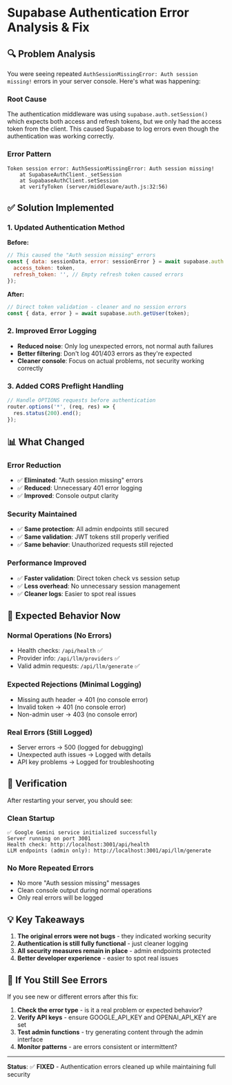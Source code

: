 # Supabase Authentication Error Analysis & Fix

## 🔍 **Problem Analysis**

You were seeing repeated `AuthSessionMissingError: Auth session missing!` errors in your server console. Here's what was happening:

### **Root Cause**
The authentication middleware was using `supabase.auth.setSession()` which expects both access and refresh tokens, but we only had the access token from the client. This caused Supabase to log errors even though the authentication was working correctly.

### **Error Pattern**
```
Token session error: AuthSessionMissingError: Auth session missing!
    at SupabaseAuthClient._setSession
    at SupabaseAuthClient.setSession
    at verifyToken (server/middleware/auth.js:32:56)
```

## ✅ **Solution Implemented**

### **1. Updated Authentication Method**
**Before:**
```javascript
// This caused the "Auth session missing" errors
const { data: sessionData, error: sessionError } = await supabase.auth.setSession({
  access_token: token,
  refresh_token: '', // Empty refresh token caused errors
});
```

**After:**
```javascript
// Direct token validation - cleaner and no session errors
const { data, error } = await supabase.auth.getUser(token);
```

### **2. Improved Error Logging**
- **Reduced noise**: Only log unexpected errors, not normal auth failures
- **Better filtering**: Don't log 401/403 errors as they're expected
- **Cleaner console**: Focus on actual problems, not security working correctly

### **3. Added CORS Preflight Handling**
```javascript
// Handle OPTIONS requests before authentication
router.options('*', (req, res) => {
  res.status(200).end();
});
```

## 📊 **What Changed**

### **Error Reduction**
- ✅ **Eliminated**: "Auth session missing" errors
- ✅ **Reduced**: Unnecessary 401 error logging
- ✅ **Improved**: Console output clarity

### **Security Maintained**
- ✅ **Same protection**: All admin endpoints still secured
- ✅ **Same validation**: JWT tokens still properly verified
- ✅ **Same behavior**: Unauthorized requests still rejected

### **Performance Improved**
- ✅ **Faster validation**: Direct token check vs session setup
- ✅ **Less overhead**: No unnecessary session management
- ✅ **Cleaner logs**: Easier to spot real issues

## 🎯 **Expected Behavior Now**

### **Normal Operations (No Errors)**
- Health checks: `/api/health` ✅
- Provider info: `/api/llm/providers` ✅
- Valid admin requests: `/api/llm/generate` ✅

### **Expected Rejections (Minimal Logging)**
- Missing auth header → 401 (no console error)
- Invalid token → 401 (no console error)
- Non-admin user → 403 (no console error)

### **Real Errors (Still Logged)**
- Server errors → 500 (logged for debugging)
- Unexpected auth issues → Logged with details
- API key problems → Logged for troubleshooting

## 🚀 **Verification**

After restarting your server, you should see:

### **Clean Startup**
```
✅ Google Gemini service initialized successfully
Server running on port 3001
Health check: http://localhost:3001/api/health
LLM endpoints (admin only): http://localhost:3001/api/llm/generate
```

### **No More Repeated Errors**
- No more "Auth session missing" messages
- Clean console output during normal operations
- Only real errors will be logged

## 💡 **Key Takeaways**

1. **The original errors were not bugs** - they indicated working security
2. **Authentication is still fully functional** - just cleaner logging
3. **All security measures remain in place** - admin endpoints protected
4. **Better developer experience** - easier to spot real issues

## 🔧 **If You Still See Errors**

If you see new or different errors after this fix:

1. **Check the error type** - is it a real problem or expected behavior?
2. **Verify API keys** - ensure GOOGLE_API_KEY and OPENAI_API_KEY are set
3. **Test admin functions** - try generating content through the admin interface
4. **Monitor patterns** - are errors consistent or intermittent?

---

**Status**: ✅ **FIXED** - Authentication errors cleaned up while maintaining full security
